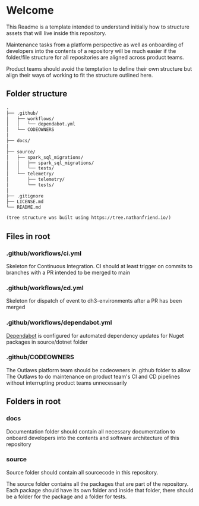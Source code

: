 # Welcome

This Readme is a template intended to understand initially how to structure assets that will live inside this repository.

Maintenance tasks from a platform perspective as well as onboarding of developers into the contents of a repository will be much easier if the folder/file structure for all repositories are aligned across product teams.

Product teams should avoid the temptation to define their own structure but align their ways of working to fit the structure outlined here.

## Folder structure

```txt
.
├── .github/
│   ├── workflows/
│   │   └── dependabot.yml
│   └── CODEOWNERS
│
├── docs/
│
├── source/
│   ├── spark_sql_migrations/
│   │   ├── spark_sql_migrations/
│   │   └── tests/
│   └── telemetry/
│       ├── telemetry/
│       └── tests/
│
├── .gitignore
├── LICENSE.md
└── README.md

(tree structure was built using https://tree.nathanfriend.io/)
```

## Files in root

### .github/workflows/ci.yml

Skeleton for Continuous Integration. CI should at least trigger on commits to branches with a PR intended to be merged to main

### .github/workflows/cd.yml

Skeleton for dispatch of event to dh3-environments after a PR has been merged

### .github/workflows/dependabot.yml

[Dependabot](https://github.com/dependabot) is configured for automated dependency updates for Nuget packages in source/dotnet folder

### .github/CODEOWNERS

The Outlaws platform team should be codeowners in .github folder to allow The Outlaws to do maintenance on product team's CI and CD pipelines without interrupting product teams unnecessarily

## Folders in root

### docs

Documentation folder should contain all necessary documentation to onboard developers into the contents and software architecture of this repository

### source

Source folder should contain all sourcecode in this repository.

The source folder contains all the packages that are part of the repository.
Each package should have its own folder and inside that folder,
there should be a folder for the package and a folder for tests.
